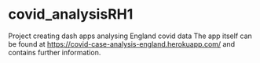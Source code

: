 # covid_analysisRH1
Project creating dash apps analysing England covid data
The app itself can be found at https://covid-case-analysis-england.herokuapp.com/ and contains further information.
